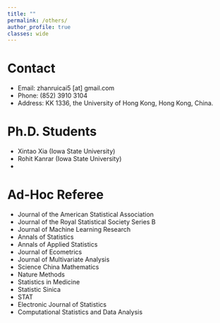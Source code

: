 ```yaml
---
title: ""
permalink: /others/
author_profile: true
classes: wide
---
```


# Contact

- Email: zhanruicai5 [at] gmail.com
- Phone: (852) 3910 3104
- Address: KK 1336, the University of Hong Kong, Hong Kong, China.


# Ph.D. Students

- Xintao Xia (Iowa State University)
- Rohit Kanrar (Iowa State University)
- <span style="color:white">Yuxin Tao</span>

# Ad-Hoc Referee

- Journal of the American Statistical Association
- Journal of the Royal Statistical Society Series B
- Journal of Machine Learning Research
- Annals of Statistics
- Annals of Applied Statistics
- Journal of Ecometrics
- Journal of Multivariate Analysis
- Science China Mathematics
- Nature Methods
- Statistics in Medicine
- Statistic Sinica
- STAT
- Electronic Journal of Statistics
- Computational Statistics and Data Analysis

